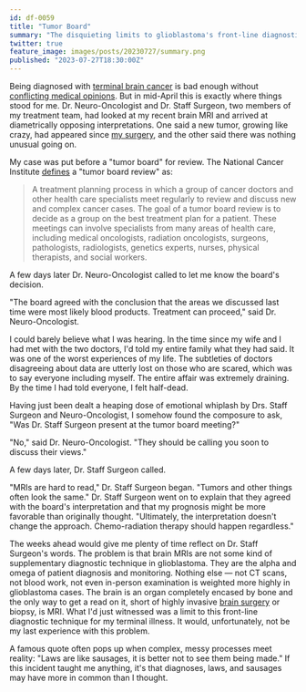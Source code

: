```yaml
---
id: df-0059
title: "Tumor Board"
summary: "The disquieting limits to glioblastoma's front-line diagnostic technique."
twitter: true
feature_image: images/posts/20230727/summary.png
published: "2023-07-27T18:30:00Z"
---
```


Being diagnosed with [terminal brain cancer](/articles/2023/06/06/the-g-word/) is bad enough without [conflicting medical opinions](/articles/2023/07/21/the-ambiguously-alarming-brain-mri/). But in mid-April this is exactly where things stood for me. Dr. Neuro-Oncologist and Dr. Staff Surgeon, two members of my treatment team, had looked at my recent brain MRI and arrived at diametrically opposing interpretations. One said a new tumor, growing like crazy, had appeared since [my surgery](/articles/2023/06/02/reflections-on-my-brain-surgery/), and the other said there was nothing unusual going on.

My case was put before a "tumor board" for review. The National Cancer Institute [defines](https://www.cancer.gov/publications/dictionaries/cancer-terms/def/tumor-board-review) a "tumor board review" as:

> A treatment planning process in which a group of cancer doctors and other health care specialists meet regularly to review and discuss new and complex cancer cases. The goal of a tumor board review is to decide as a group on the best treatment plan for a patient. These meetings can involve specialists from many areas of health care, including medical oncologists, radiation oncologists, surgeons, pathologists, radiologists, genetics experts, nurses, physical therapists, and social workers.

A few days later Dr. Neuro-Oncologist called to let me know the board's decision.

"The board agreed with the conclusion that the areas we discussed last time were most likely blood products. Treatment can proceed," said Dr. Neuro-Oncologist.

I could barely believe what I was hearing. In the time since my wife and I had met with the two doctors, I'd told my entire family what they had said. It was one of the worst experiences of my life. The subtleties of doctors disagreeing about data are utterly lost on those who are scared, which was to say everyone including myself. The entire affair was extremely draining. By the time I had told everyone, I felt half-dead.

Having just been dealt a heaping dose of emotional whiplash by Drs. Staff Surgeon and Neuro-Oncologist, I somehow found the composure to ask, "Was Dr. Staff Surgeon present at the tumor board meeting?"

"No," said Dr. Neuro-Oncologist. "They should be calling you soon to discuss their views."

A few days later, Dr. Staff Surgeon called.

"MRIs are hard to read," Dr. Staff Surgeon began. "Tumors and other things often look the same." Dr. Staff Surgeon went on to explain that they agreed with the board's interpretation and that my prognosis might be more favorable than originally thought. "Ultimately, the interpretation doesn't change the approach. Chemo-radiation therapy should happen regardless."

The weeks ahead would give me plenty of time reflect on Dr. Staff Surgeon's words. The problem is that brain MRIs are not some kind of supplementary diagnostic technique in glioblastoma. They are the alpha and omega of patient diagnosis and monitoring. Nothing else &mdash; not CT scans, not blood work, not even in-person examination is weighted more highly in glioblastoma cases. The brain is an organ completely encased by bone and the only way to get a read on it, short of highly invasive [brain surgery](/articles/2023/06/02/reflections-on-my-brain-surgery/) or biopsy, is MRI. What I'd just witnessed was a limit to this front-line diagnostic technique for my terminal illness. It would, unfortunately, not be my last experience with this problem.

A famous quote often pops up when complex, messy processes meet reality: "Laws are like sausages, it is better not to see them being made." If this incident taught me anything, it's that diagnoses, laws, and sausages may have more in common than I thought.

